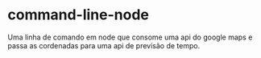 # command-line-node
Uma linha de comando em node que consome uma api do google maps e passa as cordenadas para uma api de previsão de tempo.
